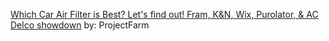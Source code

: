 [Which Car Air Filter is Best? Let's find out! Fram, K&N, Wix, Purolator, & AC Delco showdown](https://youtu.be/sJ3L-E-ufYo) by: ProjectFarm
